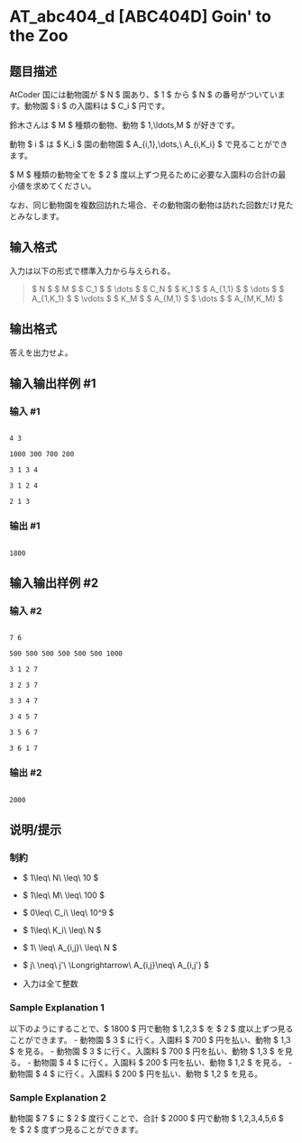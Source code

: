 # AT_abc404_d [ABC404D] Goin' to the Zoo

## 题目描述

[problemUrl]: https://atcoder.jp/contests/abc404/tasks/abc404_d

AtCoder 国には動物園が $ N $ 園あり、$ 1 $ から $ N $ の番号がついています。動物園 $ i $ の入園料は $ C_i $ 円です。

鈴木さんは $ M $ 種類の動物、動物 $ 1,\ldots,M $ が好きです。  
動物 $ i $ は $ K_i $ 園の動物園 $ A_{i,1},\dots,\ A_{i,K_i} $ で見ることができます。

$ M $ 種類の動物全てを $ 2 $ 度以上ずつ見るために必要な入園料の合計の最小値を求めてください。  
なお、同じ動物園を複数回訪れた場合、その動物園の動物は訪れた回数だけ見たとみなします。

## 输入格式

入力は以下の形式で標準入力から与えられる。

> $ N $ $ M $ $ C_1 $ $ \dots $ $ C_N $ $ K_1 $ $ A_{1,1} $ $ \dots $ $ A_{1,K_1} $ $ \vdots $ $ K_M $ $ A_{M,1} $ $ \dots $ $ A_{M,K_M} $

## 输出格式

答えを出力せよ。

## 输入输出样例 #1

### 输入 #1

```
4 3
1000 300 700 200
3 1 3 4
3 1 2 4
2 1 3
```

### 输出 #1

```
1800
```

## 输入输出样例 #2

### 输入 #2

```
7 6
500 500 500 500 500 500 1000
3 1 2 7
3 2 3 7
3 3 4 7
3 4 5 7
3 5 6 7
3 6 1 7
```

### 输出 #2

```
2000
```

## 说明/提示

### 制約

- $ 1\leq\ N\ \leq\ 10 $
- $ 1\leq\ M\ \leq\ 100 $
- $ 0\leq\ C_i\ \leq\ 10^9 $
- $ 1\leq\ K_i\ \leq\ N $
- $ 1\ \leq\ A_{i,j}\ \leq\ N $
- $ j\ \neq\ j'\ \Longrightarrow\ A_{i,j}\neq\ A_{i,j'} $
- 入力は全て整数

### Sample Explanation 1

以下のようにすることで、$ 1800 $ 円で動物 $ 1,2,3 $ を $ 2 $ 度以上ずつ見ることができます。 - 動物園 $ 3 $ に行く。入園料 $ 700 $ 円を払い、動物 $ 1,3 $ を見る。 - 動物園 $ 3 $ に行く。入園料 $ 700 $ 円を払い、動物 $ 1,3 $ を見る。 - 動物園 $ 4 $ に行く。入園料 $ 200 $ 円を払い、動物 $ 1,2 $ を見る。 - 動物園 $ 4 $ に行く。入園料 $ 200 $ 円を払い、動物 $ 1,2 $ を見る。

### Sample Explanation 2

動物園 $ 7 $ に $ 2 $ 度行くことで、合計 $ 2000 $ 円で動物 $ 1,2,3,4,5,6 $ を $ 2 $ 度ずつ見ることができます。